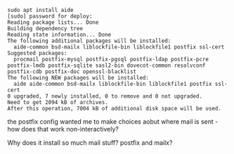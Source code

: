 
```
sudo apt install aide
[sudo] password for deploy:
Reading package lists... Done
Building dependency tree
Reading state information... Done
The following additional packages will be installed:
  aide-common bsd-mailx liblockfile-bin liblockfile1 postfix ssl-cert
Suggested packages:
  procmail postfix-mysql postfix-pgsql postfix-ldap postfix-pcre postfix-lmdb postfix-sqlite sasl2-bin dovecot-common resolvconf postfix-cdb postfix-doc openssl-blacklist
The following NEW packages will be installed:
  aide aide-common bsd-mailx liblockfile-bin liblockfile1 postfix ssl-cert
0 upgraded, 7 newly installed, 0 to remove and 0 not upgraded.
Need to get 2094 kB of archives.
After this operation, 7004 kB of additional disk space will be used.
```

the postfix config wanted me to make choices aobut where mail is sent - how does that work non-interactively?

Why does it install so much mail stuff?
    postfix and mailx?

